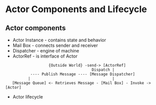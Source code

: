 # Actor Components and Lifecycle

## Actor components

- Actor Instance - contains state and behavior
- Mail Box - connects sender and receiver
- Dispatcher - engine of machine
- ActorRef - is interface of Actor 

```
                   {Outside World} -send-> [ActorRef]
                                      Dispatch |
           ---- Publish Message ---- [Message Dispatcher]
          |                                    |
   [Message Queue] <- Retrieves Message - [Mail Box] - Invoke -> [Actor]
```

- Actor lifecycle
